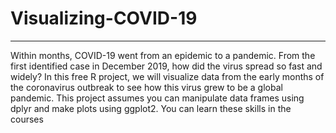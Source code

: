 # Visualizing-COVID-19
______________________

Within months, COVID-19 went from an epidemic to a pandemic. From the first identified case in December 2019, how did the virus spread so fast and widely? In this free R project, we will visualize data from the early months of the coronavirus outbreak to see how this virus grew to be a global pandemic.
This project assumes you can manipulate data frames using dplyr and make plots using ggplot2. You can learn these skills in the courses
